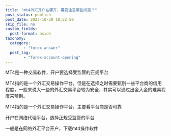 ```yaml
---
title: "mt4外汇开户在哪开，需要注意哪些问题？"
post_status: publish
post_date: 2023-10-20 18:52:50
skip_file: no
custom_fields: 
  post-format: aside
taxonomy:
  category:
        - "forex-answer"
  post_tag:
        - "forex-account-opening"
---
```


MT4是一种交易软件，开户要选择受监管的正规平台

MT4指的是一个外汇交易操作平台，但是在选择之时需要甄别一些平台商的信用程度，一般来说大一些的外汇交易平台较为安全，其实可以通过出金入金的难易程度来辨别。

MT4指的是一个外汇交易操作平台，主要看平台商是否可靠

开户在网络代理平台，选择正规受监管的平台

一般是在网络外汇平台开户，下载mt4操作软件
